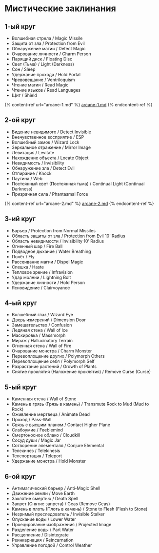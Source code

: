 # Мистические заклинания

## 1-ый круг

* Волшебная стрела / Magic Missile
* Защита от зла / Protection from Evil
* Обнаружение магии / Detect Magic
* Очарование личности / Charm Person
* Парящий диск / Floating Disc
* Свет (Тьма) / Light (Darkness)
* Сон / Sleep
* Удержание прохода / Hold Portal
* Чревовещание / Ventriloquism
* Чтение магии / Read Magic
* Чтение языков / Read Languages
* Щит / Shield

{% content-ref url="arcane-1.md" %}
[arcane-1.md](arcane-1.md)
{% endcontent-ref %}

## 2-ой круг

* Видение невидимого / Detect Invisible
* Внечувственное восприятие / ESP
* Волшебный замок / Wizard Lock
* Зеркальное отражение / Mirror Image
* Левитация / Levitate
* Нахождение объекта / Locate Object
* Невидимость / Invisibility
* Обнаружение зла / Detect Evil
* Отпирание / Knock
* Паутина / Web
* Постоянный свет (Постоянная тьма) / Continual Light (Continual Darkness)
* Призрачная сила / Phantasmal Force

{% content-ref url="arcane-2.md" %}
[arcane-2.md](arcane-2.md)
{% endcontent-ref %}

## 3-ий круг

* Барьер / Protection from Normal Missiles
* Область защиты от зла / Protection from Evil 10’ Radius
* Область невидимости / Invisibility 10’ Radius
* Огненный шар / Fire Ball
* Подводное дыхание / Water Breathing
* Полёт / Fly
* Рассеивание магии / Dispel Magic
* Спешка / Haste
* Тепловое зрение / Infravision
* Удар молнии / Lightning Bolt
* Удержание личности / Hold Person
* Ясновидение / Clairvoyance

## 4-ый круг

* Волшебный глаз / Wizard Eye
* Дверь измерений / Dimension Door
* Замешательство / Confusion
* Ледяная стена / Wall of Ice
* Маскировка / Massmorph
* Мираж / Hallucinatory Terrain
* Огненная стена / Wall of Fire
* Очарование монстра / Charm Monster
* Перевоплощение других / Polymorph Others
* Перевоплощение себя / Polymorph Self
* Разрастание растений / Growth of Plants
* Снятие проклятия (Наложение проклятия) / Remove Curse (Curse)

## 5-ый круг

* Каменная стена / Wall of Stone
* Камень в грязь (Грязь в камень) / Transmute Rock to Mud (Mud to Rock)
* Оживление мертвеца / Animate Dead
* Проход / Pass-Wall
* Связь с высшим планом / Contact Higher Plane
* Слабоумие / Feeblemind
* Смертоносное облако / Cloudkill
* Сосуд души / Magic Jar
* Сотворение элементаля / Conjure Elemental
* Телекинез / Telekinesis
* Телепортация / Teleport
* Удержание монстра / Hold Monster

## 6-ой круг

* Антимагический барьер / Anti-Magic Shell
* Движение земли / Move Earth
* Заклятие смертью / Death Spell
* Запрет (Снятие запрета) / Geas (Remove Geas)
* Камень в плоть (Плоть в камень) / Stone to Flesh (Flesh to Stone)
* Незримый преследователь / Invisible Stalker
* Опускание воды / Lower Water
* Проецирование изображения / Projected Image
* Разделение воды / Part Water
* Расщепление / Disintegrate
* Реинкарнация / Reincarnation
* Управление погодой / Control Weather
